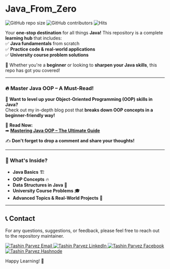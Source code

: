 # Java_From_Zero

![GitHub repo size](https://img.shields.io/github/repo-size/TashinParvez/Java_From_Zero)
![GitHub contributors](https://img.shields.io/github/contributors/TashinParvez/Java_From_Zero)
![Hits](https://hits.seeyoufarm.com/api/count/incr/badge.svg?url=https://github.com/TashinParvez/Java_From_Zero)

Your **one-stop destination** for all things **Java!** This repository is a complete **learning hub** that includes:  
✅ **Java fundamentals** from scratch  
✅ **Practice code & real-world applications**  
✅ **University course problem solutions**  

📌 Whether you're a **beginner** or looking to **sharpen your Java skills**, this repo has got you covered!  

---

### **🔥 Master Java OOP – A Must-Read!**  

🚀 **Want to level up your Object-Oriented Programming (OOP) skills in Java?**  
Check out my in-depth blog post that **breaks down OOP concepts in a beginner-friendly way!**  

📖 **Read Now:**  
➡ **[Mastering Java OOP – The Ultimate Guide](https://tashinparvez.hashnode.dev/java-oop-object-oriented-programming)**  

✍️ **Don't forget to drop a comment and share your thoughts!**  

---

### **📂 What's Inside?**  
- **Java Basics** 🏗️  
- **OOP Concepts** 🔥  
- **Data Structures in Java** 🌳  
- **University Course Problems** 🎓  
- **Advanced Topics & Real-World Projects** 🚀  

---

## 📞 Contact
For any questions, suggestions, or feedback, please feel free to reach out to the repository maintainer.
<p align="left">
  <a href="mailto:tashinparvez2002@gmail.com" target="blank">
    <img src="https://img.shields.io/badge/Email-0078D4?style=for-the-badge&logo=gmail&logoColor=white" alt="Tashin Parvez Email" />
  </a>
  <a href="https://linkedin.com/in/tashinparvez" target="blank">
    <img src="https://img.shields.io/badge/LinkedIn-0A66C2?style=for-the-badge&logo=linkedin&logoColor=white" alt="Tashin Parvez LinkedIn" />
  </a>
  <a href="https://fb.com/tashin.parvez.5" target="blank">
    <img src="https://img.shields.io/badge/Facebook-1877F2?style=for-the-badge&logo=facebook&logoColor=white" alt="Tashin Parvez Facebook" />
  </a>
  <a href="https://tashinparvez.hashnode.dev/" target="blank">
    <img src="https://img.shields.io/badge/Hashnode-2962FF?style=for-the-badge&logo=hashnode&logoColor=white" alt="Tashin Parvez Hashnode" />
  </a>
</p>


Happy Learning! 🚀
